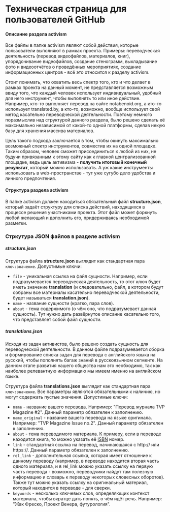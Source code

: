 # Техническая страница для пользователей GitHub

#### Описание раздела activism
Все файлы в папке activism являют собой действия, которые пользователи выполняют в рамках проекта. Примеры: переводческая деятельность (перевод видеофайлов, материалов, книг), упорядочивание видеофайлов, создание стенограмм, выкладывание фото и видеоотчётов о проведённых мероприятиях, создание информационных центров - всё это относится к разделу activism.

Стоит понимать, что охватить весь спектр того, кто и что делает в рамках проекта на данный момент, не представляется возможным ввиду того, что каждый человек использует индивидуальный, удобный для него инструмент, чтобы выполнять то или иное действие. Например, кто-то выполняет перевод на сайте notabenoid.org, а кто-то использует translated.by, а кто-то, возможно, вообще использует свой метод касательно переводческой деятельности. Поэтому немного поразмыслив над структурой данного раздела, было решено сделать её максимально независимой от какой-то одной платформы, сделав некую базу для хранения массива материалов.

Цель такого подхода заключается в том, чтобы окинуть максимально возможный спектр инструментов, совместив их на одной площадке. Таким образом, человек сможет присоединиться к любой из них, не будучи привязанным к этому сайту как к главной централизованной площадке, ведь цель активизма - __получить итоговый конечный результат__, который можно использовать. А уж какие инструменты использовать в web-пространстве - тут уже сугубо дело удобства и личного предпочтения.

#### Структура раздела activism
В папке activism должен находиться обязательный файл __structure.json__, который задаёт структуру для списка действий, находящихся в процессе решения участниками проекта. Этот файл может форкнуть любой желающий и дополнить его, придерживаясь необходимой разметки. 

### Стркутура JSON файлов в разделе activism 
##### structure.json
Структура файла __structure.json__ выглядит как стандартная пара `ключ:значение`. Допустимые ключи:

* `file` - уникальная ссылка на файл сущности. Например, если подразумевается переводческая деятельность, то этот ключ будет иметь значение __translation__ (и следовательно, файл, в котором будут собраны все материалы касательно переводческой деятельности, будет называться __translation.json__).
* `name` - название сущности (кратко, пара слов).
* `about` - тема содержимого (о чём оно, что подразумевает данная сущность). Тут нужно дать развёрнутое описание касательно того, что представляет собой файл сущности.

##### translations.json
Исходя из задач активистов, было решено создать сущность для переводческой деятельности. В данном файле подразумевается сборка и формирование списка задач для перевода с английского языка на русский, чтобы пополнять багаж знаний в русскоязычном сегменте. На данном этапе развития нашего общества нам это необходимо, так как наиболее релевантную информацию мы имеем именно на английском языке.

Структура файла __translations.json__ выглядит как стандартная пара `ключ:значение`. Все параметры являются обязательными к наличию, но могут содержать пустые значения. Допустимые ключи:

* `name` - название вашего перевода. Например: "Перевод журнала TVP Magazine #2". Данный параметр обязателен к заполнению.
* `name_original` - название вашего перевода на языке оригинала. Например: "TVP Magazine Issue no.2". Данный параметр обязателен к заполнению.
* `about` - тема переводимого материала. К примеру, если в переводе находится книга, то можно указать её [ISBN](https://ru.wikipedia.org/wiki/%D0%9C%D0%B5%D0%B6%D0%B4%D1%83%D0%BD%D0%B0%D1%80%D0%BE%D0%B4%D0%BD%D1%8B%D0%B9_%D1%81%D1%82%D0%B0%D0%BD%D0%B4%D0%B0%D1%80%D1%82%D0%BD%D1%8B%D0%B9_%D0%BA%D0%BD%D0%B8%D0%B6%D0%BD%D1%8B%D0%B9_%D0%BD%D0%BE%D0%BC%D0%B5%D1%80) номер. 
* `link` - стандартная ссылка на перевод, начинающаяся с http:// или https://. Данный параметр обязателен к заполнению.
* `rel_link` - дополнительная ссылка, которая имеет отношение к данному переводу (например, в переводе находится вторая часть одного материала, и в rel_link можно указать ссылку на первую часть перевода - возможно, переводчики найдут там полезную информацию и словарь к переводу некоторых словесных оборотов). Также тут можно указать ссылку на оригинальный материал, который находится в переводе - для сверки.
* `keywords` - несколько ключевых слов, определяющих контекст материала, чтобы вкратце дать понять, о чём идёт речь. Например: "Жак Фреско, Проект Венера, футурология".
